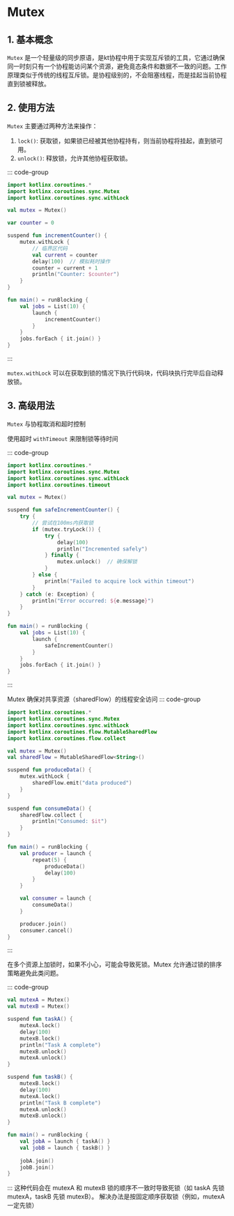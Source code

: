 # Mutex

## 1. 基本概念

`Mutex` 是一个轻量级的同步原语，是kt协程中用于实现互斥锁的工具，它通过确保同一时刻只有一个协程能访问某个资源，避免竟态条件和数据不一致的问题。工作原理类似于传统的线程互斥锁。是协程级别的，不会阻塞线程，而是挂起当前协程直到锁被释放。

## 2. 使用方法

`Mutex` 主要通过两种方法来操作：
1. `lock()`: 获取锁，如果锁已经被其他协程持有，则当前协程将挂起，直到锁可用。
2. `unlock()`: 释放锁，允许其他协程获取锁。

::: code-group
``` kotlin
import kotlinx.coroutines.*
import kotlinx.coroutines.sync.Mutex
import kotlinx.coroutines.sync.withLock

val mutex = Mutex()

var counter = 0

suspend fun incrementCounter() {
    mutex.withLock {
        // 临界区代码
        val current = counter
        delay(100)  // 模拟耗时操作
        counter = current + 1
        println("Counter: $counter")
    }
}

fun main() = runBlocking {
    val jobs = List(10) {
        launch {
            incrementCounter()
        }
    }
    jobs.forEach { it.join() }
}
```
:::

`mutex.withLock` 可以在获取到锁的情况下执行代码块，代码块执行完毕后自动释放锁。

## 3. 高级用法

`Mutex` 与协程取消和超时控制

使用超时 `withTimeout` 来限制锁等待时间

::: code-group
``` kotlin
import kotlinx.coroutines.*
import kotlinx.coroutines.sync.Mutex
import kotlinx.coroutines.sync.withLock
import kotlinx.coroutines.timeout

val mutex = Mutex()

suspend fun safeIncrementCounter() {
    try {
        // 尝试在100ms内获取锁
        if (mutex.tryLock()) {
            try {
                delay(100)
                println("Incremented safely")
            } finally {
                mutex.unlock()  // 确保解锁
            }
        } else {
            println("Failed to acquire lock within timeout")
        }
    } catch (e: Exception) {
        println("Error occurred: ${e.message}")
    }
}

fun main() = runBlocking {
    val jobs = List(10) {
        launch {
            safeIncrementCounter()
        }
    }
    jobs.forEach { it.join() }
}
```
:::

Mutex 确保对共享资源（sharedFlow）的线程安全访问
::: code-group
``` kotlin
import kotlinx.coroutines.*
import kotlinx.coroutines.sync.Mutex
import kotlinx.coroutines.sync.withLock
import kotlinx.coroutines.flow.MutableSharedFlow
import kotlinx.coroutines.flow.collect

val mutex = Mutex()
val sharedFlow = MutableSharedFlow<String>()

suspend fun produceData() {
    mutex.withLock {
        sharedFlow.emit("data produced")
    }
}

suspend fun consumeData() {
    sharedFlow.collect {
        println("Consumed: $it")
    }
}

fun main() = runBlocking {
    val producer = launch {
        repeat(5) {
            produceData()
            delay(100)
        }
    }

    val consumer = launch {
        consumeData()
    }

    producer.join()
    consumer.cancel()
}
```
:::

在多个资源上加锁时，如果不小心，可能会导致死锁。Mutex 允许通过锁的排序策略避免此类问题。

::: code-group
``` kotlin
val mutexA = Mutex()
val mutexB = Mutex()

suspend fun taskA() {
    mutexA.lock()
    delay(100)
    mutexB.lock()
    println("Task A complete")
    mutexB.unlock()
    mutexA.unlock()
}

suspend fun taskB() {
    mutexB.lock()
    delay(100)
    mutexA.lock()
    println("Task B complete")
    mutexA.unlock()
    mutexB.unlock()
}

fun main() = runBlocking {
    val jobA = launch { taskA() }
    val jobB = launch { taskB() }
    
    jobA.join()
    jobB.join()
}
```
:::
这种代码会在 mutexA 和 mutexB 锁的顺序不一致时导致死锁（如 taskA 先锁 mutexA，taskB 先锁 mutexB）。
解决办法是按固定顺序获取锁（例如，mutexA 一定先锁）